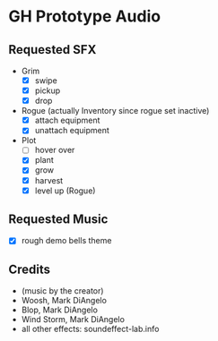 # GH Prototype Audio

## Requested SFX
- Grim
	- [X] swipe
	- [X] pickup
	- [X] drop
- Rogue (actually Inventory since rogue set inactive)
	- [X] attach equipment
	- [X] unattach equipment
- Plot
	- [ ] hover over
	- [X] plant
	- [X] grow
	- [X] harvest
	- [X] level up (Rogue)

## Requested Music
- [X] rough demo bells theme

## Credits
- (music by the creator)
- Woosh, Mark DiAngelo
- Blop, Mark DiAngelo
- Wind Storm, Mark DiAngelo
- all other effects: soundeffect-lab.info
